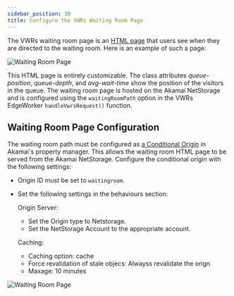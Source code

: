 ```yaml
---
sidebar_position: 30
title: Configure the VWRs Waiting Room Page
---
```


The VWRs waiting room page is an [HTML page](waitingroom) that users see when they are directed to the waiting room. Here is an example of such a page:

![Waiting Room Page](/img/photoniq/vwr/vwr-activity.jpg)

This HTML page is entirely customizable. The class attributes _queue-position_, _queue-depth_, and _avg-wait-time_ show the position of the visitors in the queue. The waiting room page is hosted on the Akamai NetStorage and is configured using the `waitingRoomPath` option in the VWRs EdgeWorker `handleVwrsRequest()` function.

## Waiting Room Page Configuration

The waiting room path must be configured as [a Conditional Origin](https://techdocs.akamai.com/property-mgr/docs/conditional-origins) in Akamai's property manager. This allows the waiting room HTML page to be served from the Akamai NetStorage. Configure the conditional origin with the following settings:

- Origin ID must be set to `waitingroom`.
- Set the following settings in the behaviours section:

  Origin Server:

  - Set the Origin type to Netstorage.
  - Set the NetStorage Account to the appropriate account.

  Caching:

  - Caching option: cache
  - Force revalidation of stale objecs: Alwayss revalidate the orign
  - Maxage: 10 minutes

![Waiting Room Page](/img/photoniq/vwr/akamai-cond-origin.png)
